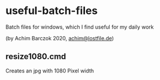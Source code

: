 # useful-batch-files

Batch files for windows, which I find useful for my daily work

(by Achim Barczok 2020, achim@lostfile.de) 
 
 
## resize1080.cmd

Creates an jpg with 1080 Pixel width 
